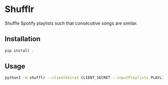 <!--
   - Copyright (C) 2022 Julian Valentin
   -
   - This Source Code Form is subject to the terms of the Mozilla Public
   - License, v. 2.0. If a copy of the MPL was not distributed with this
   - file, You can obtain one at https://mozilla.org/MPL/2.0/.
   -->

# Shufflr

Shuffle Spotify playlists such that consecutive songs are similar.

## Installation

```bash
pip install .
```

## Usage

```bash
python3 -m shufflr --clientSecret CLIENT_SECRET --inputPlaylists PLAYLIST1 PLAYLIST2
```
